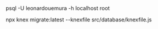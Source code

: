 ##
psql -U leonardouemura -h localhost
root


npx knex migrate:latest --knexfile src/database/knexfile.js